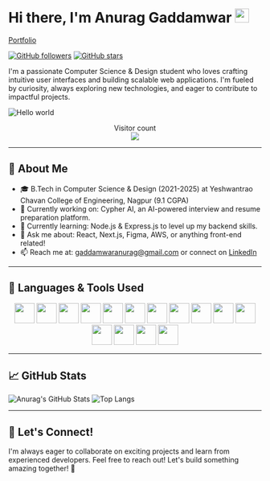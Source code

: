 # Hi there, I'm Anurag Gaddamwar <img src="https://media.giphy.com/media/hvRJCLFzcasrR4ia7z/giphy.gif" width="28px">

[Portfolio](https://anuraggaddamwar.vercel.app)

[![GitHub followers](https://img.shields.io/github/followers/Anurag-Gaddamwar?style=social&label=Follow&logo=github)](https://github.com/Anurag-Gaddamwar) [![GitHub stars](https://img.shields.io/github/stars/Anurag-Gaddamwar?style=social&label=Star&logo=github)](https://github.com/Anurag-Gaddamwar)

I'm a passionate Computer Science & Design student who loves crafting intuitive user interfaces and building scalable web applications. I'm fueled by curiosity, always exploring new technologies, and eager to contribute to impactful projects.

<img src="https://raw.githubusercontent.com/sagar-viradiya/sagar-viradiya/master/resources/banner.png" alt="Hello world">

<p align="center"> 
  Visitor count<br>
  <img src="https://profile-counter.glitch.me/sagar-viradiya/count.svg" />
</p>

---

## 🚀 About Me

- 🎓 B.Tech in Computer Science & Design (2021-2025) at Yeshwantrao Chavan College of Engineering, Nagpur (9.1 CGPA)
- 🔭 Currently working on: Cypher AI, an AI-powered interview and resume preparation platform.
- 🌱 Currently learning: Node.js & Express.js to level up my backend skills.
- 💬 Ask me about: React, Next.js, Figma, AWS, or anything front-end related!
- 📫 Reach me at: gaddamwaranurag@gmail.com or connect on [LinkedIn](https://www.linkedin.com/in/anurag-gaddamwar/)

---

## 🎨 Languages & Tools Used

<p align="center">
  <img src="https://cdn.jsdelivr.net/gh/devicons/devicon/icons/html5/html5-original.svg" width="40px" height="40px">
  <img src="https://cdn.jsdelivr.net/gh/devicons/devicon/icons/css3/css3-original.svg" width="40px" height="40px">
  <img src="https://cdn.jsdelivr.net/gh/devicons/devicon/icons/javascript/javascript-original.svg" width="40px" height="40px">
  <img src="https://cdn.jsdelivr.net/gh/devicons/devicon/icons/react/react-original.svg" width="40px" height="40px">
  <img src="https://cdn.jsdelivr.net/gh/devicons/devicon/icons/nextjs/nextjs-original.svg" width="40px" height="40px">
  <img src="https://cdn.jsdelivr.net/gh/devicons/devicon/icons/tailwindcss/tailwindcss-plain.svg" width="40px" height="40px">
  <img src="https://cdn.jsdelivr.net/gh/devicons/devicon/icons/figma/figma-original.svg" width="40px" height="40px">
  <img src="https://cdn.jsdelivr.net/gh/devicons/devicon/icons/canva/canva-original.svg" width="40px" height="40px">
  <img src="https://cdn.jsdelivr.net/gh/devicons/devicon/icons/photoshop/photoshop-plain.svg" width="40px" height="40px">
  <img src="https://cdn.jsdelivr.net/gh/devicons/devicon/icons/illustrator/illustrator-plain.svg" width="40px" height="40px">
  <img src="https://cdn.jsdelivr.net/gh/devicons/devicon/icons/nodejs/nodejs-original.svg" width="40px" height="40px">
  <img src="https://cdn.jsdelivr.net/gh/devicons/devicon/icons/express/express-original.svg" width="40px" height="40px">
  <img src="https://cdn.jsdelivr.net/gh/devicons/devicon/icons/mongodb/mongodb-original.svg" width="40px" height="40px">
  <img src="https://cdn.jsdelivr.net/gh/devicons/devicon/icons/mysql/mysql-original.svg" width="40px" height="40px">
  <img src="https://cdn.jsdelivr.net/gh/devicons/devicon/icons/amazonwebservices/amazonwebservices-original.svg" width="40px" height="40px">
</p>

---

## 📈 GitHub Stats

![Anurag's GitHub Stats](https://github-readme-stats.vercel.app/api?username=Anurag-Gaddamwar&show_icons=true&theme=radical)
![Top Langs](https://github-readme-stats.vercel.app/api/top-langs/?username=Anurag-Gaddamwar&layout=compact&theme=radical)

---

## 🤝 Let's Connect!

I'm always eager to collaborate on exciting projects and learn from experienced developers. Feel free to reach out! Let's build something amazing together! 🚀
